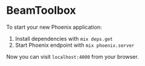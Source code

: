 # BeamToolbox

To start your new Phoenix application:

1. Install dependencies with `mix deps.get`
2. Start Phoenix endpoint with `mix phoenix.server`

Now you can visit `localhost:4000` from your browser.
